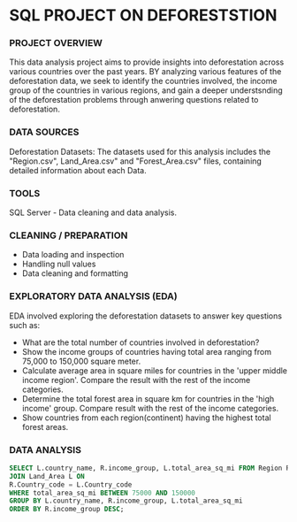 # SQL PROJECT ON DEFORESTSTION

### PROJECT OVERVIEW

This data analysis project aims to provide insights into deforestation across various countries over the past years. BY analyzing various features of the deforestation data, we seek to identify the countries involved, the income group of the countries in various regions, and gain a deeper understsnding of the deforestation problems through anwering questions related to deforestation.

### DATA SOURCES

Deforestation Datasets: The datasets used for this analysis includes the "Region.csv", Land_Area.csv" and "Forest_Area.csv" files, containing detailed information about each Data.

### TOOLS

SQL Server - Data cleaning and data analysis.

### CLEANING / PREPARATION

- Data loading and inspection
- Handling null values
- Data cleaning and formatting

### EXPLORATORY DATA ANALYSIS (EDA)

EDA involved exploring the deforestation datasets to answer key questions such as:
- What are the total number of countries involved in deforestation? 
- Show the income groups of countries having total area ranging from 75,000 to 150,000 square meter.
- Calculate average area in square miles for countries in the 'upper middle income region'. Compare the result with the rest of the income categories.
- Determine the total forest area in square km for countries in the 'high income' group. Compare result with the rest of the income categories.
- Show countries from each region(continent) having the highest total forest areas. 

### DATA ANALYSIS

~~~SQL
SELECT L.country_name, R.income_group, L.total_area_sq_mi FROM Region R
JOIN Land_Area L ON 
R.Country_code = L.Country_code
WHERE total_area_sq_mi BETWEEN 75000 AND 150000
GROUP BY L.country_name, R.income_group, L.total_area_sq_mi
ORDER BY R.income_group DESC;
~~~
